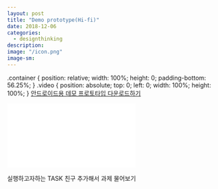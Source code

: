 ```yaml
---
layout: post
title: "Demo prototype(Hi-fi)"
date: 2018-12-06
categories:
  - designthinking
description:
image: "/icon.png"
image-sm:
---
```

.container {
    position: relative;
    width: 100%;
    height: 0;
    padding-bottom: 56.25%;
}
.video {
    position: absolute;
    top: 0;
    left: 0;
    width: 100%;
    height: 100%;
}
<a href="/demo.apk">안드로이드용 데모 프로토타입 다운로드하기</a>
<div class="container">
<iframe src="demoprotovideo.mp4" 
frameborder="0" allowfullscreen class="video"></iframe>
</div>
<p> 실행하고자하는 TASK 친구 추가해서 과제 물어보기 </p>

